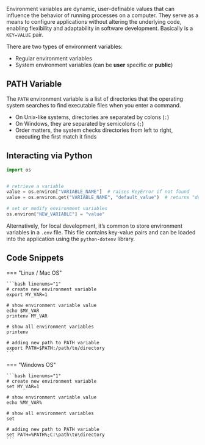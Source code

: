 Environment variables are dynamic, user-definable values that can influence the behavior of running processes on a computer. They serve as a means to configure applications without altering the underlying code, enabling flexibility and adaptability in software development. Basically is a `KEY=VALUE` pair.

There are two types of environment variables:

- Regular environment variables
- System environment variables (can be __user__ specific or __public__)

## PATH Variable

The `PATH` environment variable is a list of directories that the operating system searches to find executable files when you enter a command.

- On Unix-like systems, directories are separated by colons (`:`)
- On Windows, they are separated by semicolons (`;`)
- Order matters, the system checks directories from left to right, executing the first match it finds

## Interacting via Python

```py
import os


# retrieve a variable
value = os.environ["VARIABLE_NAME"]  # raises KeyError if not found
value = os.environ.get("VARIABLE_NAME", "default_value")  # returns "default_value" if not found

# set or modify environment variables
os.environ["NEW_VARIABLE"] = "value"
```

Alternatively, for local development, it’s common to store environment variables in a `.env` file. This file contains key-value pairs and can be loaded into the application using the `python-dotenv` library.

## Code Snippets

=== "Linux / Mac OS"

    ```bash linenums="1"
    # create new environment variable
    export MY_VAR=1

    # show environment variable value
    echo $MY_VAR
    printenv MY_VAR

    # show all environment variables
    printenv

    # adding new path to PATH variable
    export PATH=$PATH:/path/to/directory
    ```

=== "Windows OS"

    ```bash linenums="1"
    # create new environment variable
    set MY_VAR=1

    # show environment variable value
    echo %MY_VAR%

    # show all environment variables
    set

    # adding new path to PATH variable
    set PATH=%PATH%;C:\path\to\directory
    ```
